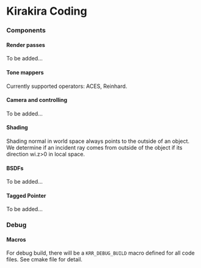 # Kirakira Coding

### Components

#### Render passes

To be added...

#### Tone mappers

Currently supported operators: ACES, Reinhard.

#### Camera and controlling

To be added...

#### Shading

Shading normal in world space always points to the outside of an object. We determine if an incident ray comes from outside of the object if its direction wi.z>0 in local space. 

#### BSDFs

To be added...

#### Tagged Pointer

To be added...

### Debug

#### Macros

For debug build, there will be a `KRR_DEBUG_BUILD` macro defined for all code files. See cmake file for detail.

